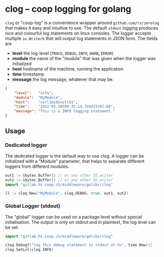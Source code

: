 # clog – coop logging for golang
`clog` or "coop-log" is a convenience wrapper around `github.com/rs/zerolog` that makes it easy and intuitive to use.
The default `stdout` logging produces nice and colourful log statements on linux consoles.
The logger accepts multiple `io.Writer`s that will output log statements in JSON form.
The fields are
- **level** the log-level (`TRACE`, `DEBUG`, `INFO`, `WARN`, `ERROR`)
- **module** the name of the "module" that was given when the logger was initialized
- **host** hostname of the machine, running the application
- **time** timestamp
- **message** the log message, whatever that may be.

```json
{
	"level":   "info",
	"module":  "MyModule",
	"host":    "svrl1midtoolt51",
	"time":    "2022-03-28T09:35:14.769433+02:00",
	"message": "This is a INFO logging statement."
}
```
## Usage
### Dedicated logger
The dedicated logger is the default way to use clog. A logger can be initialized with a "Module" parameter, that helps to separate different loggers from different modules.
```go
out1 := &bytes.Buffer{} // or any other IO.writer
out2 := &bytes.Buffer{} // or any other IO.writer
import "gitlab.hs.coop.ch/middleware/golibs/clog"

ll := clog.New("MyModule", clog.DEBUG, true, out1, out2)
```

### Global Logger (stdout)
The "global" logger can be used on a package level without special initialisation. The output is only on stdout and in plaintext, the log level can be set.
```go
import "gitlab.hs.coop.ch/middleware/golibs/clog"

clog.Debugf("log this debug statement to stdout at %v", time.Now())
clog.SetLvl(clog.INFO)
```
